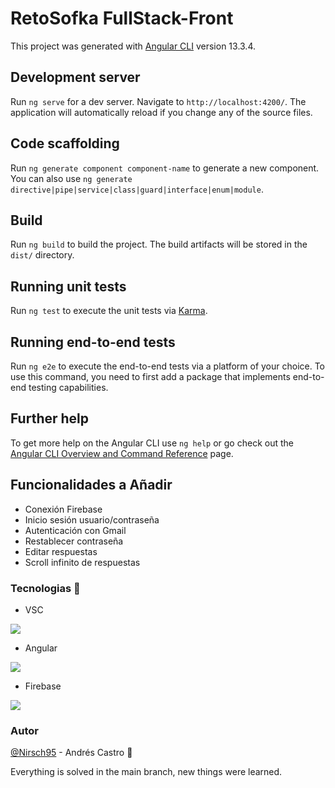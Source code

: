 # RetoSofka FullStack-Front

This project was generated with [Angular CLI](https://github.com/angular/angular-cli) version 13.3.4.

## Development server

Run `ng serve` for a dev server. Navigate to `http://localhost:4200/`. The application will automatically reload if you change any of the source files.

## Code scaffolding

Run `ng generate component component-name` to generate a new component. You can also use `ng generate directive|pipe|service|class|guard|interface|enum|module`.

## Build

Run `ng build` to build the project. The build artifacts will be stored in the `dist/` directory.

## Running unit tests

Run `ng test` to execute the unit tests via [Karma](https://karma-runner.github.io).

## Running end-to-end tests

Run `ng e2e` to execute the end-to-end tests via a platform of your choice. To use this command, you need to first add a package that implements end-to-end testing capabilities.

## Further help

To get more help on the Angular CLI use `ng help` or go check out the [Angular CLI Overview and Command Reference](https://angular.io/cli) page.

## Funcionalidades a Añadir

* Conexión Firebase
* Inicio sesión usuario/contraseña
* Autenticación con Gmail
* Restablecer contraseña
* Editar respuestas
* Scroll infinito de respuestas

### Tecnologias :wrench:

*	VSC

![](https://code.visualstudio.com/assets/apple-touch-icon.png)

* Angular

![](https://miro.medium.com/max/256/1*8HndWtUBXmokgvrEaOpirw.png)

* Firebase 

![](https://midu.dev/images/tags/firebase.png)

### Autor
[@Nirsch95](https://github.com/Nirsch95) - Andrés Castro :wolf:

Everything is solved in the main branch, new things were learned.
